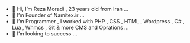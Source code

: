 - 👋 Hi, I’m Reza Moradi , 23 years old from Iran ...    
- 👀 I’m Founder of Namitex.ir ...    
- 🌱 I’m Programmer , I worked with PHP , CSS , HTML , Wordpress , C# , Lua , Whmcs , Git & more CMS and Oprations ...  
- 💞️ I’m looking to success ...  
